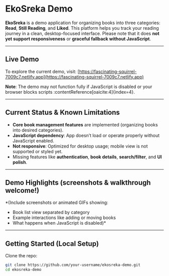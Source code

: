 # EkoSreka Demo

**EkoSreka** is a demo application for organizing books into three categories: **Read**, **Still Reading**, and **Liked**. This platform helps you track your reading journey in a clean, desktop-focused interface. Please note that it does **not yet support responsiveness** or **graceful fallback without JavaScript**.

---

##  Live Demo

To explore the current demo, visit:
[https://fascinating-squirrel-7009c7.netlify.app](https://fascinating-squirrel-7009c7.netlify.app)

**Note**: The demo may not function fully if JavaScript is disabled or your browser blocks scripts :contentReference[oaicite:4]{index=4}.

---

##  Current Status & Known Limitations

- **Core book management features** are implemented (organizing books into desired categories).
- **JavaScript dependency**: App doesn’t load or operate properly without JavaScript enabled.
- **Not responsive**: Optimized for desktop usage; mobile view is not supported or styled yet.
- Missing features like **authentication**, **book details**, **search/filter**, and **UI polish**.

---

##  Demo Highlights (screenshots & walkthrough welcome!)

*(Include screenshots or animated GIFs showing:
- Book list view separated by category
- Example interactions like adding or moving books
- What happens when JavaScript is disabled)*

---

##  Getting Started (Local Setup)

Clone the repo:
```bash
git clone https://github.com/your-username/ekosreka-demo.git
cd ekosreka-demo


